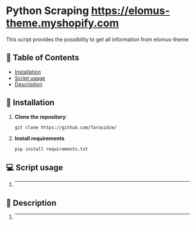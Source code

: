# Python Scraping https://elomus-theme.myshopify.com

 This script provides the possibility to get all information from elomus-theme

## :memo: Table of Contents

- [Installation](#rocket-installation)
- [Script usage](#computer-script-usage)
- [Description](#bookmark-description)

## :rocket: Installation 

1. **Clone the repository**:

   ```
   git clone https://github.com/Tarasidze/   
   
   ```  
2. **Install requirements**

   ```
   pip install requirements.txt
   ```

## :computer: Script usage

1. ****
  
## :bookmark: Description

1. ****